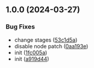 ## 1.0.0 (2024-03-27)


### Bug Fixes

* change stages ([53c1d5a](https://github.com/danielloader/kargo-demo/commit/53c1d5ad4398dc242f694a8788fb2d45c1e77aba))
* disable node patch ([0aa193e](https://github.com/danielloader/kargo-demo/commit/0aa193e103172195edae92679eea38e7f88fb5d8))
* init ([1fc005a](https://github.com/danielloader/kargo-demo/commit/1fc005a3c9915c89308c71f9bad4bf5f9fd7a612))
* init ([a919d44](https://github.com/danielloader/kargo-demo/commit/a919d446bf7a8717635ca5bceb90e11c42efefd8))

